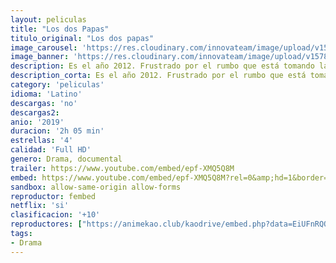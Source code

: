 ```yaml
---
layout: peliculas
title: "Los dos Papas"
titulo_original: "Los dos papas"
image_carousel: 'https://res.cloudinary.com/innovateam/image/upload/v1578453306/dos--papas-min_dau85h.jpg'
image_banner: 'https://res.cloudinary.com/innovateam/image/upload/v1578453314/los-dos-papas-netflix-1-1578228160-min_gsjti0.jpg'
description: Es el año 2012. Frustrado por el rumbo que está tomando la iglesia, el cardenal Bergoglio (Jonathan Pryce) solicita el permiso del Papa Benedicto (Anthony Hopkins) para retirarse. Sin embargo, el Papa Benedicto convocará a su crítico y futuro sucesor en Roma. Entre ambos se sucederán extensas charlas para buscar posturas en común. Tras los muros del Vaticano, habrá un profundo debate entre la tradición y el progreso, con el objetivo de forjar un futuro para los millones de fieles católicos de todo el mundo. Además, Benedicto revelará un secreto que sacudiría los cimientos de la iglesia católica, ya que sorprendió al mundo cuando anunció que renunciaba al pontificado de la Iglesia. Esta película que dirige el brasileño Fernando Meirelles es una mirada íntima a un momento histórico clave para la Iglesia católica.
description_corta: Es el año 2012. Frustrado por el rumbo que está tomando la iglesia, el cardenal Bergoglio (Jonathan Pryce) solicita el permiso del Papa Benedicto (Anthony Hopkins) para retirarse. Sin embargo, el Papa..
category: 'peliculas'
idioma: 'Latino'
descargas: 'no'
descargas2:
anio: '2019'
duracion: '2h 05 min'
estrellas: '4'
calidad: 'Full HD'
genero: Drama, documental
trailer: https://www.youtube.com/embed/epf-XMQ5Q8M
embed: https://www.youtube.com/embed/epf-XMQ5Q8M?rel=0&amp;hd=1&border=0&wmode=opaque&enablejsapi=1&modestbranding=1&controls=1&showinfo=1
sandbox: allow-same-origin allow-forms
reproductor: fembed
netflix: 'si'
clasificacion: '+10'
reproductores: ["https://animekao.club/kaodrive/embed.php?data=EiUFnRQQiFCqDXURP0bZQ72RCfcsr+u5ue+u9R7X9nKHnzYBmSDsGnQegQOS2T9cMmkUvQviqbfyHeo5dD1GtQrcHsBhMg1WfY5ox1roJKXNtFsUBq7poVxkYUMIMRPI5XRKg+NfulA/sGGHgkFIOM6XxkhvSAHExJz+I8uEzXawq7m4v1XELKhGLyV4fjbf0tEXvtTqFWw2B6hE15X9CpNPWXLjns5t6B7RFkyP5umN8J0SMox6kyiBSVDymtod710WTmIh34WKK0ANxHyrrRt0mRDNASN5eyvqT/8QPmSJ9GVrBbTBA497wU9b7sgdRQVTAE9bxoqiW/gaQfK9F7VHtOYm82sh/WFin7E0pPA2GiVXlMGIW1aIDWUu85ykOldMqji73f/jloygovVqqA==","https://www.zembed.to/public/dist/asteroid.html?id=37f90362577a65d34dc9ebff1ff2eefc&title=The%20Two%20Popes","https://gdriveplayer.co/embed2.php?link=e3dpCUWcv5O9%252BmbDEFNdvAjveC7Arel1SxfuPb8zrg%252FIgNcZyHEThcOhlRdI2kaCXfSUNN2Uz8ymjP5YinejmNyZAQDPW2vaEpQwdsOMgMFxV44LaAAk4y8Xvcoi5lwZnssyii7bLyWtK6v0MVssF%252FJrbbcYU5U9jX9Q8m2T%252FAkN530ZW%252Fb%252FFPsMAWo84nASr5s8jH9osTzN2BHR%252FA49vh","https://animekao.club/play/peliculas/l/los-dos-papas-2019-la.html","https://www.ilovefembed.best/v/p3-qwhm4er8pm2x","https://gdriveplayer.co/embed2.php?link=GNwOX9QKz7g4DYhSwu0%252FAAc22TysKca5mZRFQh5S8%252B0PUomkjDY5%252BXTm3ETD%252Bv6COUPtA4sikrJPUVEpcIr%252FdikfSc8k2tnOECtf%252FrLyAetwm%252BdZBiHlaQzcwEA4Rlkmy31b%252BMeIqLOsYWFJrhAEO0OJT54TYU5XdPSnB%252Bw8GjRzG6RBe18649Ec94BNgDMOJj6dxkypH8eeGIDLxw%252FTUqzPrNL1wmKNz5VIb9wZqJbVpkXshVlECEt2hadxMy5Ds%253D"]
tags:
- Drama
---
```













